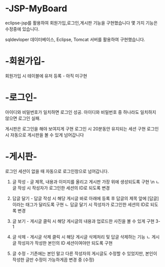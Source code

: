 # -JSP-MyBoard

eclipse-jsp를 활용하여 회원가입,로그인,게시판 기능을 구현했습니다
몇 가지 기능은 수정중에 있습니다.

sqldevloper 데이터베이스, Eclipse, Tomcat 서버를 활용하여 구현했습니다.

# -회원가입-
회원가입 시 테이블에 유저 등록 - 아직 미구현

# -로그인-
아이디와 비밀번호가 일치하면 로그인 성공.
아이디와 비밀번호 중 하나라도 일치하지 않으면 로그인 실패.

게시판은 로그인을 해야 보여지게 구현
로그인 시 20분동안 유지되는 세션 구현
로그인 시 자동으로 게시판을 볼 수 있게 넘어갑니다

# -게시판-
로그인 세션이 없을 때 자동으로 로그인창으로 넘어갑니다.

1. 글 작성 - 글 제목, 내용과 이미지를 올리고 게시판 가장 위에 생성되도록 구현
    \n ㄴ 글 작성 시 작성자가 로그인한 세션의 ID로 되도록 변경

2. 답글 달기 - 답글 작성 시 해당 게시글 바로 아래에 등록 후 답글의 제목 앞에 [답글] 이라는 태그가 달리도록 구현
    ㄴ 답글 달기 시 작성자가 로그인한 세션의 ID로 되도록 변경
    
3. 글 보기 - 게시글 클릭 시 해당 게시글의 내용과 업로드한 사진을 볼 수 있게 구현
3-1 

4. 글 삭제 - 게시글 삭제 클릭 시 해당 게시글 삭제처리 및 답글 삭제하는 기능
    ㄴ 게시글 작성자가 작성한 본인의 ID 세션이여야만 되도록 구현
    
5. 글 수정 - 기존에는 본인 말고 다른 작성자의 게시글도 수정할 수 있었지만, 본인이 작성한 글만 수정이 가능하게끔 변경 중 (수정)
